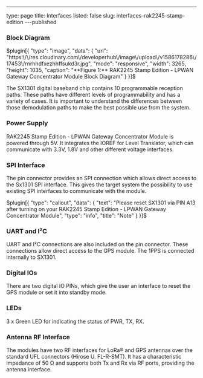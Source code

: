 ---
type: page
title: Interfaces
listed: false
slug: interfaces-rak2245-stamp-edition
---published

### Block Diagram

$plugin[{
    "type": "image",
    "data": {
        "url": "https:\/\/res.cloudinary.com\/developerhub\/image\/upload\/v1586178286\/17453\/rnrhhdfxezhhffsukd3r.jpg",
        "mode": "responsive",
        "width": 3265,
        "height": 1035,
        "caption": "**Figure 1:** RAK2245 Stamp Edition - LPWAN Gateway Concentrator Module Block Diagram"
    }
}]$

The SX1301 digital baseband chip contains 10 programmable reception paths. These
paths have different levels of programmability and has a variety of cases. It is
important to understand the differences between those demodulation paths to make the
best possible use from the system.

### Power Supply

RAK2245 Stamp Edition - LPWAN Gateway Concentrator Module is powered through 5V. It integrates the IOREF for
Level Translator, which can communicate with 3.3V, 1.8V and other different voltage
interfaces. 

### SPI Interface

The pin connector provides an SPI connection which allows direct access to the Sx1301 SPI interface. This gives the target system the possibility to use existing SPI interfaces to communicate with the module.

$plugin[{
    "type": "callout",
    "data": {
        "text": "Please reset SX1301 via PIN A13 after turning on your RAK2245 Stamp Edition - LPWAN Gateway Concentrator Module",
        "type": "info",
        "title": "Note"
    }
}]$

### UART and I²C

UART and I²C connections are also included on the pin connector. These connections allow direct access to the GPS module. The 1PPS is connected internally to SX1301.

### Digital IOs

There are two digital IO PINs, which give the user an interface to reset the GPS module or set it into standby mode.

### LEDs

3 x Green LED for indicating the status of PWR, TX, RX.

### Antenna RF Interface

The modules have two RF interfaces for LoRa® and GPS antennas over the standard UFL connectors (Hirose U. FL-R-SMT). It has a characteristic impedance of 50 Ω and supports both Tx and Rx via RF ports, providing the antenna interface.

